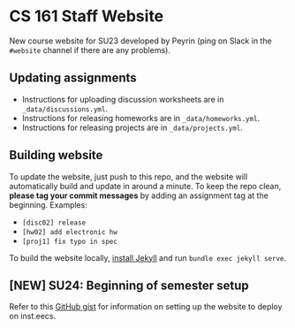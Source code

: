 # CS 161 Staff Website

New course website for SU23 developed by Peyrin (ping on Slack in the `#website` channel if there are any problems).


## Updating assignments

- Instructions for uploading discussion worksheets are in `_data/discussions.yml`.
- Instructions for releasing homeworks are in `_data/homeworks.yml`.
- Instructions for releasing projects are in `_data/projects.yml`.


## Building website

To update the website, just push to this repo, and the website will automatically build and update in around a minute. To keep the repo clean, **please tag your commit messages** by adding an assignment tag at the beginning. Examples:
- `[disc02] release`
- `[hw02] add electronic hw`
- `[proj1] fix typo in spec`

To build the website locally, [install Jekyll](https://jekyllrb.com/docs/installation/) and run `bundle exec jekyll serve`.

## [NEW] SU24: Beginning of semester setup
Refer to this [GitHub gist](https://gist.github.com/ashmchiu/797f80d9d4c1d674b9868c0a01b633c0) for information on setting up the website to deploy on inst.eecs.